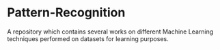 # Pattern-Recognition
A repository which contains several works on different Machine Learning techniques performed on datasets for learning purposes.
